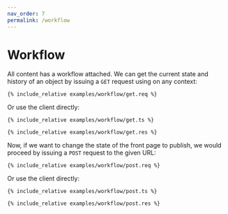```yaml
---
nav_order: 7
permalink: /workflow
---
```


# Workflow

All content has a workflow attached. We can get the current state and history of an object by issuing a `GET` request using on any context:

```
{% include_relative examples/workflow/get.req %}
```

Or use the client directly:

```
{% include_relative examples/workflow/get.ts %}
```

```
{% include_relative examples/workflow/get.res %}
```

Now, if we want to change the state of the front page to publish, we would proceed by issuing a `POST` request to the given URL:

```
{% include_relative examples/workflow/post.req %}
```

Or use the client directly:

```
{% include_relative examples/workflow/post.ts %}
```

```
{% include_relative examples/workflow/post.res %}
```
